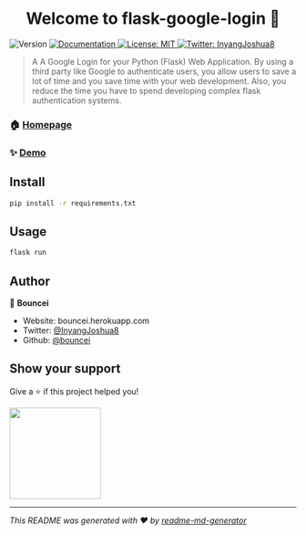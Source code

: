 <h1 align="center">Welcome to flask-google-login 👋</h1>
<p>
  <img alt="Version" src="https://img.shields.io/badge/version-2.0.1-blue.svg?cacheSeconds=2592000" />
  <a href="https://flask.palletsprojects.com/en/1.1.x/" target="_blank">
    <img alt="Documentation" src="https://img.shields.io/badge/documentation-yes-brightgreen.svg" />
  </a>
  <a href="#" target="_blank">
    <img alt="License: MIT" src="https://img.shields.io/badge/License-MIT-yellow.svg" />
  </a>
  <a href="https://twitter.com/InyangJoshua8" target="_blank">
    <img alt="Twitter: InyangJoshua8" src="https://img.shields.io/twitter/follow/InyangJoshua8.svg?style=social" />
  </a>
</p>

> A A Google Login for your Python (Flask) Web Application. By using a third party like Google to authenticate users, you allow users to save a lot of time and you save time with your web development. Also, you reduce the time you have to spend developing complex flask authentication systems. 

### 🏠 [Homepage](https://github.com/bouncei/flask-google-login)

### ✨ [Demo](https://www.youtube.com/watch?v=FKgJEfrhU1E)

## Install

```sh
pip install -r requirements.txt
```

## Usage

```sh
flask run
```

## Author

👤 **Bouncei**

* Website: bouncei.herokuapp.com
* Twitter: [@InyangJoshua8](https://twitter.com/InyangJoshua8)
* Github: [@bouncei](https://github.com/bouncei)

## Show your support

Give a ⭐️ if this project helped you!

<a href="https://www.patreon.com/Joshua">
  <img src="https://c5.patreon.com/external/logo/become_a_patron_button@2x.png" width="160">
</a>

***
_This README was generated with ❤️ by [readme-md-generator](https://github.com/kefranabg/readme-md-generator)_